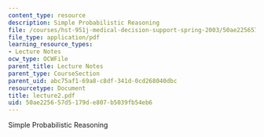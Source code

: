 ```yaml
---
content_type: resource
description: Simple Probabilistic Reasoning
file: /courses/hst-951j-medical-decision-support-spring-2003/50ae225657d5179de807b5039fb54eb6_lecture2.pdf
file_type: application/pdf
learning_resource_types:
- Lecture Notes
ocw_type: OCWFile
parent_title: Lecture Notes
parent_type: CourseSection
parent_uid: abc75af1-69a8-c8df-341d-0cd268040dbc
resourcetype: Document
title: lecture2.pdf
uid: 50ae2256-57d5-179d-e807-b5039fb54eb6
---
```

Simple Probabilistic Reasoning

